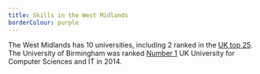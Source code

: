 ```yaml
---
title: Skills in the West Midlands
borderColour: purple
---
```

The West Midlands has 10 universities, including 2 ranked in the [UK top 25](https://www.thecompleteuniversityguide.co.uk/league-tables/rankings?r=West%20Midlands). The University of Birmingham was ranked [Number 1](https://www.theguardian.com/education/table/2013/jun/04/university-guide-computer-sciences-it) UK University for Computer Sciences and IT in 2014.
